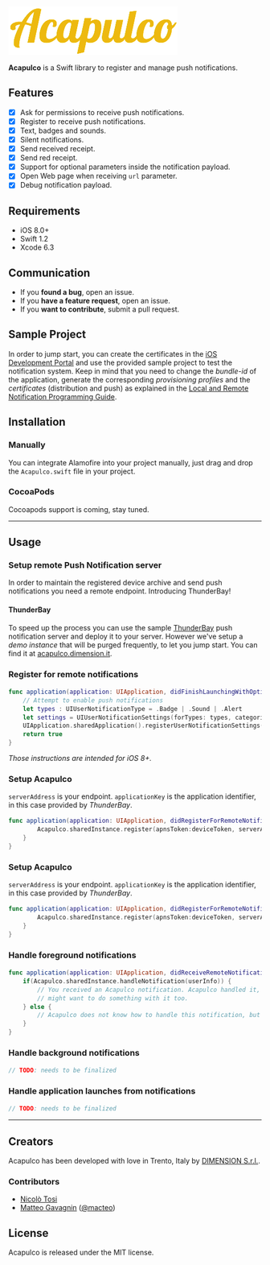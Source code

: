 ![](images/Acapulco-yellow.png)

**Acapulco** is a Swift library to register and manage push notifications.

## Features

- [x] Ask for permissions to receive push notifications.
- [x] Register to receive push notifications.
- [x] Text, badges and sounds.
- [x] Silent notifications.
- [x] Send received receipt.
- [x] Send red receipt.
- [x] Support for optional parameters inside the notification payload.
- [x] Open Web page when receiving `url` parameter.
- [x] Debug notification payload.

## Requirements

- iOS 8.0+
- Swift 1.2
- Xcode 6.3

## Communication

- If you **found a bug**, open an issue.
- If you **have a feature request**, open an issue.
- If you **want to contribute**, submit a pull request.

## Sample Project

In order to jump start, you can create the certificates in the [iOS Development Portal](https://developer.apple.com/account/overview.action) and use the provided sample project to test the notification system.
Keep in mind that you need to change the *bundle-id* of the application, generate the corresponding *provisioning profiles* and the *certificates* (distribution and push) as explained in the [Local and Remote Notification Programming Guide](https://developer.apple.com/library/ios/documentation/NetworkingInternet/Conceptual/RemoteNotificationsPG/Introduction.html#//apple_ref/doc/uid/TP40008194-CH1-SW1).

## Installation

### Manually

You can integrate Alamofire into your project manually, just drag and drop the `Acapulco.swift` file in your project.

### CocoaPods

Cocoapods support is coming, stay tuned.

---

## Usage

### Setup remote Push Notification server

In order to maintain the registered device archive and send push notifications you need a remote endpoint. Introducing ThunderBay!

#### ThunderBay

To speed up the process you can use the sample [ThunderBay](https://github.com/DimensionSrl/ThunderBay) push notification server and deploy it to your server.
However we've setup a *demo instance* that will be purged frequently, to let you jump start. You can find it at [acapulco.dimension.it](http://acapulco.dimension.it).


### Register for remote notifications

```swift
func application(application: UIApplication, didFinishLaunchingWithOptions launchOptions: [NSObject: AnyObject]?) -> Bool {
    // Attempt to enable push notifications
    let types : UIUserNotificationType = .Badge | .Sound | .Alert
    let settings = UIUserNotificationSettings(forTypes: types, categories: nil)
    UIApplication.sharedApplication().registerUserNotificationSettings(settings)
    return true
}    
```

*Those instructions are intended for iOS 8+.*

### Setup Acapulco

`serverAddress` is your endpoint.
`applicationKey` is the application identifier, in this case provided by *ThunderBay*.

```swift
func application(application: UIApplication, didRegisterForRemoteNotificationsWithDeviceToken deviceToken: NSData) {
        Acapulco.sharedInstance.register(apnsToken:deviceToken, serverAddress:"acapulco.dimension.it", applicationKey: "8ef1bd2601579e98")
    }
}
```

### Setup Acapulco

`serverAddress` is your endpoint.
`applicationKey` is the application identifier, in this case provided by *ThunderBay*.

```swift
func application(application: UIApplication, didRegisterForRemoteNotificationsWithDeviceToken deviceToken: NSData) {
        Acapulco.sharedInstance.register(apnsToken:deviceToken, serverAddress:"acapulco.dimension.it", applicationKey: "8ef1bd2601579e98")
    }
}
```

### Handle foreground notifications

```swift
func application(application: UIApplication, didReceiveRemoteNotification userInfo: [NSObject : AnyObject]) {
    if(Acapulco.sharedInstance.handleNotification(userInfo)) {
        // You received an Acapulco notification. Acapulco handled it, but you
        // might want to do something with it too.
    } else {
        // Acapulco does not know how to handle this notification, but maybe you will.
    }
}
```

### Handle background notifications

```swift
// TODO: needs to be finalized

```

### Handle application launches from notifications

```swift
// TODO: needs to be finalized

```

---

## Creators

Acapulco has been developed with love in Trento, Italy by [DIMENSION S.r.l.](http://dimension.it).

### Contributors

- [Nicolò Tosi](http://github.com/nick-mobfarm)
- [Matteo Gavagnin](http://github.com/macteo) ([@macteo](https://twitter.com/macteo))

## License

Acapulco is released under the MIT license.